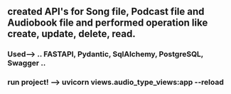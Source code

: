 ## created API's for Song file, Podcast file and Audiobook file and performed operation like create, update, delete, read.
### <b>Used--></b> .. FASTAPI, Pydantic, SqlAlchemy, PostgreSQL, Swagger ..
### <b>run project! --> uvicorn views.audio_type_views:app --reload </b>
